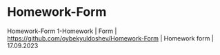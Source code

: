 # Homework-Form
Homework-Form
1-Homework | Form | https://github.com/oybekyuldoshev/Homework-Form | Homework form | 17.09.2023